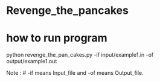 # Revenge_the_pancakes

# how to run program 

 python revenge_the_pan_cakes.py -if input/example1.in -of output/example1.out
 
 Note : # -if means Input_file and -of means Output_file.
